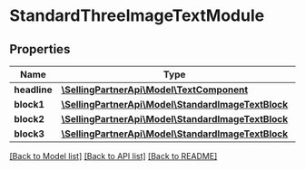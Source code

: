 # StandardThreeImageTextModule

## Properties
Name | Type | Description | Notes
------------ | ------------- | ------------- | -------------
**headline** | [**\SellingPartnerApi\Model\TextComponent**](TextComponent.md) |  | [optional] 
**block1** | [**\SellingPartnerApi\Model\StandardImageTextBlock**](StandardImageTextBlock.md) |  | [optional] 
**block2** | [**\SellingPartnerApi\Model\StandardImageTextBlock**](StandardImageTextBlock.md) |  | [optional] 
**block3** | [**\SellingPartnerApi\Model\StandardImageTextBlock**](StandardImageTextBlock.md) |  | [optional] 

[[Back to Model list]](../README.md#documentation-for-models) [[Back to API list]](../README.md#documentation-for-api-endpoints) [[Back to README]](../README.md)


